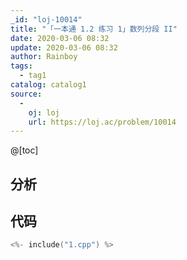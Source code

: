 ```yaml
---
_id: "loj-10014"
title: "「一本通 1.2 练习 1」数列分段 II"
date: 2020-03-06 08:32
update: 2020-03-06 08:32
author: Rainboy
tags:
  - tag1
catalog: catalog1
source: 
  - 
    oj: loj
    url: https://loj.ac/problem/10014
---
```



@[toc]
## 分析



## 代码

```c
<%- include("1.cpp") %>
```
